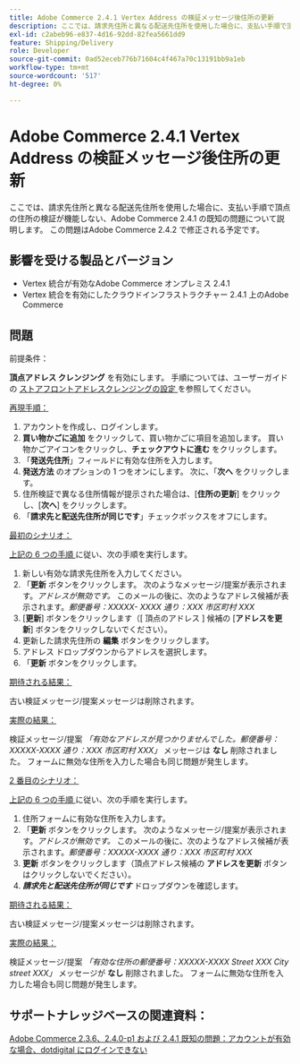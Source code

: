 ```yaml
---
title: Adobe Commerce 2.4.1 Vertex Address の検証メッセージ後住所の更新
description: ここでは、請求先住所と異なる配送先住所を使用した場合に、支払い手順で頂点の住所の検証が機能しない、Adobe Commerce 2.4.1 の既知の問題について説明します。 この問題はAdobe Commerce 2.4.2 で修正される予定です。
exl-id: c2abeb96-e837-4d16-92dd-82fea5661dd9
feature: Shipping/Delivery
role: Developer
source-git-commit: 0ad52eceb776b71604c4f467a70c13191bb9a1eb
workflow-type: tm+mt
source-wordcount: '517'
ht-degree: 0%

---
```


# Adobe Commerce 2.4.1 Vertex Address の検証メッセージ後住所の更新

ここでは、請求先住所と異なる配送先住所を使用した場合に、支払い手順で頂点の住所の検証が機能しない、Adobe Commerce 2.4.1 の既知の問題について説明します。 この問題はAdobe Commerce 2.4.2 で修正される予定です。

## 影響を受ける製品とバージョン

* Vertex 統合が有効なAdobe Commerce オンプレミス 2.4.1
* Vertex 統合を有効にしたクラウドインフラストラクチャー 2.4.1 上のAdobe Commerce

## 問題

前提条件：

**頂点アドレス クレンジング** を有効にします。 手順については、ユーザーガイドの [ ストアフロントアドレスクレンジングの設定 ](https://experienceleague.adobe.com/docs/commerce-knowledge-base/kb/troubleshooting/miscellaneous/vertex-address-cleansing-different-addresses-not-allowed.html?lang=ja) を参照してください。

<u> 再現手順：</u>

1. アカウントを作成し、ログインします。
1. **買い物かごに追加** をクリックして、買い物かごに項目を追加します。 買い物かごアイコンをクリックし、**チェックアウトに進む** をクリックします。
1. 「**発送先住所**」フィールドに有効な住所を入力します。
1. **発送方法** のオプションの 1 つをオンにします。 次に、「**次へ** をクリックします。
1. 住所検証で異なる住所情報が提示された場合は、[**住所の更新**] をクリックし、[**次へ**] をクリックします。
1. 「**請求先と配送先住所が同じです**」チェックボックスをオフにします。

<u> 最初のシナリオ：</u>

[ 上記の 6 つの手順 ](/help/troubleshooting/miscellaneous/magento-2-4-1-vertex-address-validation-message-post-address-update.md#first_sixth) に従い、次の手順を実行します。

1. 新しい有効な請求先住所を入力してください。
1. 「**更新** ボタンをクリックします。 次のようなメッセージ/提案が表示されます。*アドレスが無効です。* このメールの後に、次のようなアドレス候補が表示されます。*郵便番号：XXXXX- XXXX 通り：XXX 市区町村 XXX*
1. [**更新**] ボタンをクリックします（[ 頂点のアドレス ] 候補の [**アドレスを更新**] ボタンをクリックしないでください）。
1. 更新した請求先住所の **編集** ボタンをクリックします。
1. アドレス ドロップダウンからアドレスを選択します。
1. 「**更新** ボタンをクリックします。

<u> 期待される結果：</u>

古い検証メッセージ/提案メッセージは削除されます。

<u> 実際の結果：</u>

検証メッセージ/提案 *「有効なアドレスが見つかりませんでした。郵便番号：XXXXX-XXXX 通り：XXX 市区町村 XXX」* メッセージは **なし** 削除されました。 フォームに無効な住所を入力した場合も同じ問題が発生します。

<u>2 番目のシナリオ：</u>

[ 上記の 6 つの手順 ](/help/troubleshooting/miscellaneous/magento-2-4-1-vertex-address-validation-message-post-address-update.md#first_sixth) に従い、次の手順を実行します。

1. 住所フォームに有効な住所を入力します。
1. 「**更新** ボタンをクリックします。 次のようなメッセージ/提案が表示されます。*アドレスが無効です。* このメールの後に、次のようなアドレス候補が表示されます。*郵便番号：XXXXX-XXXX 通り：XXX 市区町村 XXX*
1. **更新** ボタンをクリックします（頂点アドレス候補の **アドレスを更新** ボタンはクリックしないでください）。
1. ***請求先と配送先住所が同じです*** ドロップダウンを確認します。

<u> 期待される結果：</u>

古い検証メッセージ/提案メッセージは削除されます。

<u> 実際の結果：</u>

検証メッセージ/提案 *「有効な住所の郵便番号：XXXXX-XXXX Street XXX City street XXX」* メッセージが **なし** 削除されました。 フォームに無効な住所を入力した場合も同じ問題が発生します。

## サポートナレッジベースの関連資料：

[Adobe Commerce 2.3.6、2.4.0-p1 および 2.4.1 既知の問題：アカウントが有効な場合、dotdigital にログインできない](/help/troubleshooting/miscellaneous/magento-2-3-6-2-4-0-p1-2-4-1-known-issue-dotdigital-login.md)
